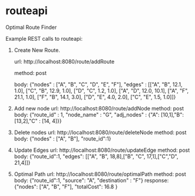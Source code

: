# routeapi
Optimal Route Finder

Example REST calls to routeapi:

1. Create New Route.

	url: http://localhost:8080/route/addRoute

	method: post

	body: {"nodes" : ["A", "B", "C", "D", "E", "F"], "edges" : [["A", "B", 12.1, 1.0], ["C", "B", 12.9, 1.0], ["D", "C", 1.2, 1.0], ["A", "D", 12.0, 10.1], ["A", "F", 21.1, 1.0], ["F", "B", 14.1, 3.0], ["D", "E", 4.0, 2.0], ["C", "E", 1.5, 1.0]]}

2. Add new node
url: http://localhost:8080/route/addNode
method: post
body:
{"route_id" : 1, "node_name" : "G", "adj_nodes" : {"A": [10,1],"B":[13,2],"C" : [14, 4]}}

3. Delete nodes
url: http://localhost:8080/route/deleteNode
method: post
body:
{"nodes" : ["A", "B"], "route_id":1}

4. Update Edges
url: http://localhost:8080/route/updateEdge
method: post
body:
{"route_id":1, "edges": [["A", "B", 18,8],["B", "C", 17,1],["C","D", 21,4]]}

5. Optimal Path
url: http://localhost:8080/route/optimalPath
method: post
body:
{"route_id":1, "source": "A", "destination" : "F"}
response:
{"nodes": ["A", "B", "F"], "totalCost": 16.8 }
